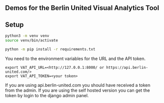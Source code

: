 ## Demos for the Berlin United Visual Analytics Tool

## Setup

```bash
python3 -m venv venv
source venv/bin/activate

python -m pip install -r requirements.txt
```

You need to the environment variables for the URL and the API token. 
```
export VAT_API_URL=<http://127.0.0.1:8000/ or https://api.berlin-united.com/>
export VAT_API_TOKEN=<your token>
```

If you are using api.berlin-united.com you should have received a token from the admin. If you are using the self hosted version you can get the token by login to the django admin panel. 